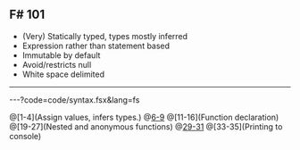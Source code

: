 ## F# 101

- (Very) Statically typed, types mostly inferred
- Expression rather than statement based
- Immutable by default
- Avoid/restricts null
- White space delimited

---

---?code=code/syntax.fsx&lang=fs

@[1-4](Assign values, infers types.)
@[6-9](Lists)
@[11-16](Function declaration)
@[19-27](Nested and anonymous functions)
@[29-31](Tuples)
@[33-35](Printing to console)
